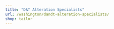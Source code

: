 ```yaml
---
title: "D&T Alteration Specialists"
url: /washington/dandt-alteration-specialists/
shop: tailor
---
```

